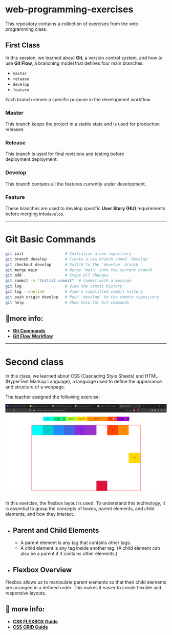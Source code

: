 # web-programming-exercises  
This repository contains a collection of exercises from the web programming class.

## First Class  
In this session, we learned about **Git**, a version control system, and how to use **Git Flow**, a branching model that defines four main branches:

- `master`  
- `release`  
- `develop`  
- `feature`  

Each branch serves a specific purpose in the development workflow. 

### Master  
This branch keeps the project in a stable state and is used for production releases.

### Release  
This branch is used for final revisions and testing before deployment.deployment.  

### Develop  
This branch contains all the features currently under development.  

### Feature  
These branches are used to develop specific **User Story (HU)** requirements before merging into`develop`. 

---

# Git Basic Commands

```bash
git init                  # Initialize a new repository
git branch develop        # Create a new branch named 'develop'
git checkout develop      # Switch to the 'develop' branch
git merge main            # Merge 'main' into the current branch
git add .                 # Stage all changes
git commit -m "Initial commit"  # Commit with a message
git log                   # View the commit history
git log --oneline         # View a simplified commit history
git push origin develop   # Push 'develop' to the remote repository
git help                  # Show help for Git commands
```

## 📌more info:
- **[Git Commands](https://www.atlassian.com/git/glossary#commands)**
- **[Git Flow Workflow](https://www.atlassian.com/es/git/tutorials/comparing-workflows/gitflow-workflow)**

---
# Second class

In this class, we learned about CSS (Cascading Style Sheets) and HTML (HyperText Markup Language), a language used to define the appearance and structure of a webpage.

The teacher assigned the following exercise:

![EXERCISE](/public/exercise-class1.png)

In this exercise, the flexbox layout is used. To understand this technology, it is essential to grasp the concepts of boxes, parent elements, and child elements, and how they interact.

- ## Parent and Child Elements
    - A parent element is any tag that contains other tags.
    - A child element is any tag inside another tag. (A child element can also be a parent if it contains other elements.)

- ## Flexbox Overview
Flexbox allows us to manipulate parent elements so that their child elements are arranged in a defined order. This makes it easier to create flexible and responsive layouts.

## 📌 more info: 
- **[CSS FLEXBOX Guide](https://css-tricks.com/snippets/css/a-guide-to-flexbox/)**
- **[CSS GRID Guide](https://css-tricks.com/snippets/css/complete-guide-grid/)**